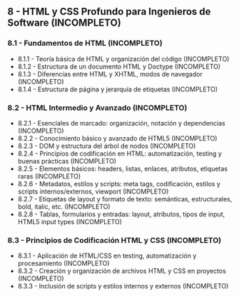 ## 8 - HTML y CSS Profundo para Ingenieros de Software (INCOMPLETO)

### 8.1 - Fundamentos de HTML (INCOMPLETO)

- 8.1.1 - Teoría básica de HTML y organización del código (INCOMPLETO)
- 8.1.2 - Estructura de un documento HTML y Doctype (INCOMPLETO)
- 8.1.3 - Diferencias entre HTML y XHTML, modos de navegador (INCOMPLETO)
- 8.1.4 - Estructura de página y jerarquía de etiquetas (INCOMPLETO)

### 8.2 - HTML Intermedio y Avanzado (INCOMPLETO)

- 8.2.1 - Esenciales de marcado: organización, notación y dependencias (INCOMPLETO)
- 8.2.2 - Conocimiento básico y avanzado de HTML5 (INCOMPLETO)
- 8.2.3 - DOM y estructura del árbol de nodos (INCOMPLETO)
- 8.2.4 - Principios de codificación en HTML: automatización, testing y buenas prácticas (INCOMPLETO)
- 8.2.5 - Elementos básicos: headers, listas, enlaces, atributos, etiquetas raras (INCOMPLETO)
- 8.2.6 - Metadatos, estilos y scripts: meta tags, codificación, estilos y scripts internos/externos, viewport (INCOMPLETO)
- 8.2.7 - Etiquetas de layout y formato de texto: semánticas, estructurales, bold, italic, etc. (INCOMPLETO)
- 8.2.8 - Tablas, formularios y entradas: layout, atributos, tipos de input, HTML5 input types (INCOMPLETO)

### 8.3 - Principios de Codificación HTML y CSS (INCOMPLETO)

- 8.3.1 - Aplicación de HTML/CSS en testing, automatización y procesamiento (INCOMPLETO)
- 8.3.2 - Creación y organización de archivos HTML y CSS en proyectos (INCOMPLETO)
- 8.3.3 - Inclusión de scripts y estilos internos y externos (INCOMPLETO)
